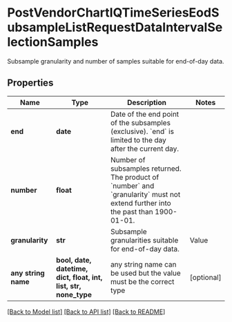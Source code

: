 # PostVendorChartIQTimeSeriesEodSubsampleListRequestDataIntervalSelectionSamples

Subsample granularity and number of samples suitable for end-of-day data.

## Properties
Name | Type | Description | Notes
------------ | ------------- | ------------- | -------------
**end** | **date** | Date of the end point of the subsamples (exclusive). &#x60;end&#x60; is limited to the day after the current day. | 
**number** | **float** | Number of subsamples returned. The product of &#x60;number&#x60; and &#x60;granularity&#x60; must not extend further into the past than 1900-01-01. | 
**granularity** | **str** | Subsample granularities suitable for end-of-day data. | Value | Description | | --- | --- | | 1d | Each subsample interval encompasses 1 day. | | 1w | Each subsample interval encompasses 1 week. | | 1m | Each subsample interval encompasses 1 month. | | 3m | Each subsample interval encompasses 3 month. | | 6m | Each subsample interval encompasses 6 month. | | 1y | Each subsample interval encompasses 1 year. |   | [optional]  if omitted the server will use the default value of "1w"
**any string name** | **bool, date, datetime, dict, float, int, list, str, none_type** | any string name can be used but the value must be the correct type | [optional]

[[Back to Model list]](../README.md#documentation-for-models) [[Back to API list]](../README.md#documentation-for-api-endpoints) [[Back to README]](../README.md)


